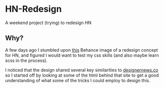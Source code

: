 # HN-Redesign
A weekend project (trying) to redesign HN


## Why?

A few days ago I stumbled upon [this](https://www.behance.net/gallery/33841588/Hacker-News-Redesign) Behance image of a redesign concept for HN, and figured I would
want to test my css skills (and also maybe learn scss in the process).

I noticed that the design shared several key similarities to [designernews.co](https://designernews.co) so I started off by looking at some of the html behind that site
to get a good understanding of what some of the tricks I could employ to design this.
